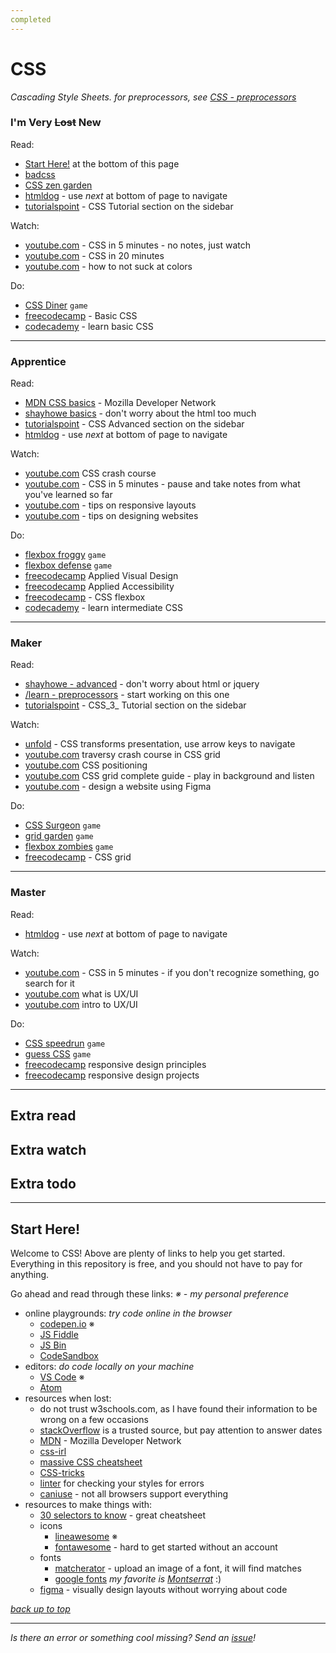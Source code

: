 ```yaml
---
completed
---
```


# CSS
_Cascading Style Sheets. for preprocessors, see [CSS - preprocessors](./css-preprocessors.md)_

### I'm Very ~~Lost~~ New

Read:
* [Start Here!](#start-here) at the bottom of this page
* [badcss](https://badhtml.com/bad-css-practices-to-avoid/)
* [CSS zen garden](http://www.csszengarden.com)
* [htmldog](https://htmldog.com/guides/css/beginner/) - use _next_ at bottom of page to navigate
* [tutorialspoint](https://www.tutorialspoint.com/css/index.htm) - CSS Tutorial section on the sidebar
 
Watch:
* [youtube.com](https://www.youtube.com/watch?v=Z4pCqK-V_Wo) - CSS in 5 minutes - no notes, just watch
* [youtube.com](https://www.youtube.com/watch?v=1PnVor36_40) - CSS in 20 minutes
* [youtube.com](https://www.youtube.com/watch?v=C1rQQ_YpgcI) - how to not suck at colors

Do:
* [CSS Diner](https://flukeout.github.io/) `game`
* [freecodecamp](https://www.freecodecamp.org/learn/responsive-web-design/#basic-css) - Basic CSS
* [codecademy](https://www.codecademy.com/learn/learn-css) - learn basic CSS

---

### Apprentice

Read:
* [MDN CSS basics](https://developer.mozilla.org/en-US/docs/Learn/Getting_started_with_the_web/CSS_basics) - Mozilla Developer Network
* [shayhowe basics](https://learn.shayhowe.com/html-css/) - don't worry about the html too much
* [tutorialspoint](https://www.tutorialspoint.com/css/index.htm) - CSS Advanced section on the sidebar
* [htmldog](https://htmldog.com/guides/css/intermediate/) - use _next_ at bottom of page to navigate

Watch:
* [youtube.com](https://www.youtube.com/watch?v=yfoY53QXEnI) CSS crash course
* [youtube.com](https://www.youtube.com/watch?v=Z4pCqK-V_Wo) - CSS in 5 minutes - pause and take notes from what you've learned so far
* [youtube.com](https://www.youtube.com/watch?v=VQraviuwbzU) - tips on responsive layouts
* [youtube.com](https://www.youtube.com/watch?v=z-xkbNLIB5w) - tips on designing websites

Do:
* [flexbox froggy](https://flexboxfroggy.com/) `game`
* [flexbox defense](http://www.flexboxdefense.com/) `game`
* [freecodecamp](https://www.freecodecamp.org/learn/responsive-web-design/#applied-visual-design) Applied Visual Design
* [freecodecamp](https://www.freecodecamp.org/learn/responsive-web-design/#applied-accessibility) Applied Accessibility
* [freecodecamp](https://www.freecodecamp.org/learn/responsive-web-design/#css-flexbox) - CSS flexbox
* [codecademy](https://www.codecademy.com/learn/learn-intermediate-css) - learn intermediate CSS

---

### Maker

Read:
* [shayhowe - advanced](https://learn.shayhowe.com/advanced-html-css/) - don't worry about html or jquery
* [/learn - preprocessors](./css-preprocessors.md) - start working on this one
* [tutorialspoint](https://www.tutorialspoint.com/css/index.htm) - CSS_3_ Tutorial section on the sidebar

Watch:
* [unfold](https://rupl.github.io/unfold/) - CSS transforms presentation, use arrow keys to navigate
* [youtube.com](https://www.youtube.com/watch?v=jV8B24rSN5o) traversy crash course in CSS grid
* [youtube.com](https://www.youtube.com/watch?v=jx5jmI0UlXU) CSS positioning
* [youtube.com](https://www.youtube.com/watch?v=RhUuMl3R1PE) CSS grid complete guide - play in background and listen
* [youtube.com](https://youtu.be/FK4YusHIIj0) - design a website using Figma

Do:
* [CSS Surgeon](https://codepip.com/games/css-surgeon/) `game`
* [grid garden](https://cssgridgarden.com/) `game`
* [flexbox zombies](https://mastery.games/flexboxzombies/) `game`
* [freecodecamp](https://www.freecodecamp.org/learn/responsive-web-design/#css-grid) - CSS grid

---

### Master

Read:
* [htmldog](https://htmldog.com/guides/css/advanced/) - use _next_ at bottom of page to navigate

Watch:
* [youtube.com](https://www.youtube.com/watch?v=Z4pCqK-V_Wo) - CSS in 5 minutes - if you don't recognize something, go search for it
* [youtube.com](https://youtu.be/TgqeRTwZvIo) what is UX/UI
* [youtube.com](https://youtu.be/I0-vBdh4sZ8) intro to UX/UI

Do:
* [CSS speedrun](https://css-speedrun.netlify.app/) `game`
* [guess CSS](https://www.guess-css.app/) `game`
* [freecodecamp](https://www.freecodecamp.org/learn/responsive-web-design/#responsive-web-design-principles) responsive design principles
* [freecodecamp](https://www.freecodecamp.org/learn/responsive-web-design/#responsive-web-design-projects) responsive design projects

---

## Extra read

## Extra watch

## Extra todo

---

## Start Here!
Welcome to CSS! Above are plenty of links to help you get started.
Everything in this repository is free, and you should not have to pay for anything. 

Go ahead and read through these links:
_※ - my personal preference_

* online playgrounds: _try code online in the browser_
  * [codepen.io](https://codepen.io) ※
  * [JS Fiddle](https://jsfiddle.net/)
  * [JS Bin](https://jsbin.com/?html,js,output)
  * [CodeSandbox](https://codesandbox.io/)
* editors: _do code locally on your machine_
  * [VS Code](https://code.visualstudio.com/) ※
  * [Atom](https://atom.io)
* resources when lost:
  * do not trust w3schools.com, as I have found their information to be wrong on a few occasions
  * [stackOverflow](https://stackoverflow.com/questions/tagged/css) is a trusted source, but pay attention to answer dates
  * [MDN](https://developer.mozilla.org/en-US/docs/Web/CSS/Reference) - Mozilla Developer Network
  * [css-irl](https://css-irl.info/tags/)
  * [massive CSS cheatsheet](https://htmlcheatsheet.com/css/)
  * [CSS-tricks](https://css-tricks.com)
  * [linter](http://csslint.net) for checking your styles for errors
  * [caniuse](https://caniuse.com) - not all browsers support everything
* resources to make things with:
  * [30 selectors to know](https://code.tutsplus.com/tutorials/the-30-css-selectors-you-must-memorize--net-16048) - great cheatsheet
  * icons
    * [lineawesome](https://icons8.com/line-awesome) ※ 
    * [fontawesome](https://fontawesome.com) - hard to get started without an account
  * fonts
    * [matcherator](https://www.fontsquirrel.com/matcherator) - upload an image of a font, it will find matches
    * [google fonts](fonts.google.com) _my favorite is [Montserrat](fonts.google.com/specimen/Montserrat)_ :)
  * [figma](https://figma.com) - visually design layouts without worrying about code

_[back up to top](#css)_

---

_Is there an error or something cool missing? Send an [issue](https://github.com/octoshrimpy/learn/issues/new)!_
